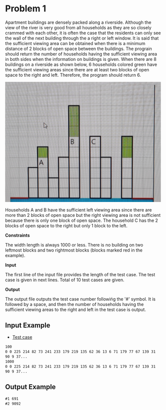 Problem 1
=== 

Apartment buildings are densely packed along a riverside. Although the view of the river is very good from all households as they are so closely crammed with each other, it is often the case that the residents can only see the wall of the next building through the a right or left window. It is said that the sufficient viewing area can be obtained when there is a minimum distance of 2 blocks of open space between the buildings. The prograin should return the number of households having the sufficient viewing area in both sides when the information on buildings is given.
When there are 8 buildings on a riverside as shown below, 6 households colored green have the sufficient viewing areas since there are at least two blocks of open space to the right and left. Therefore, the program should return 6.

![image problem 1](https://github.com/hoangtq219/stc/blob/master/images/problem1House.jpg)

Households A and B have the sufficient left viewing area since there are more than 2 blocks of open space but the right viewing area is not sufficient because there is only one block of open space. The household C has the 2 blocks of open space to the right but only 1 block to the left.

**Constraints** 

The width length is always 1000 or less. 
There is no building on two leftmost blocks and two rightmost blocks (blocks marked red in the example).

**Input**

The first line of the input file provides the length of the test case. The test case is given in next lines. Total of 10 test cases are given.

**Output** 

The output file outputs the test case number followińg the '#' symbol. It is followed by a space, and then the number of households having the sufficient viewing areas to the right and left in the test case is output.

Input Example
---

* [Test case](https://github.com/hoangtq219/stc/blob/master/inputs/problem1.txt)

```text
100 
0 0 225 214 82 73 241 233 179 219 135 62 36 13 6 71 179 77 67 139 31 90 9 37... 
1000 
0 0 225 214 82 73 241 233 179 219 135 62 36 13 6 71 179 77 67 139 31 90 9 37...
```

Output Example
---

```text
#1 691 
#2 9092
```
